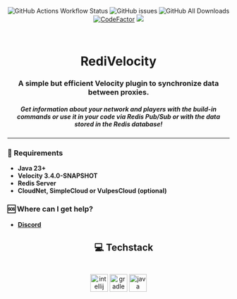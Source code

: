 <div align="center">

![GitHub Actions Workflow Status](https://img.shields.io/github/actions/workflow/status/byPixelTV/RediVelocity/gradle.yml?style=for-the-badge)
![GitHub issues](https://img.shields.io/github/issues-raw/byPixelTV/RediVelocity?style=for-the-badge)
![GitHub All Downloads](https://img.shields.io/github/downloads/byPixelTV/RediVelocity/total?style=for-the-badge)
<br>
[![CodeFactor](https://www.codefactor.io/repository/github/bypixeltv/redivelocity/badge)](https://www.codefactor.io/repository/github/bypixeltv/redivelocity)
![](https://sloc.xyz/github/byPixelTV/RediVelocity)

</div>

<br />

[//]: # (<- Header ->)
<h1 align="center">RediVelocity</h1>

<h3 align="center">A simple but efficient Velocity plugin to synchronize data between proxies.</h3>
<h5 align="center">Get information about your network and players with the build-in commands or use it in your code via Redis Pub/Sub or with the data stored in the Redis database!</h5>
<hr>

### 📑 Requirements

* **Java 23+**
* **Velocity 3.4.0-SNAPSHOT**
* **Redis Server**
* **CloudNet, SimpleCloud or VulpesCloud (optional)**

### 🆘 Where can I get help?

* **[Discord](https://bypixeltv.de)**
  <h2 align="center">💻 Techstack</h2>

###

<br clear="both">

<div align="center">
  <img src="https://cdn.jsdelivr.net/gh/devicons/devicon/icons/intellij/intellij-original.svg" height="40" alt="intellij logo"  />
  <img src="https://cdn.simpleicons.org/gradle/02303A" height="40" alt="gradle logo"  />
  <img src="https://cdn.jsdelivr.net/gh/devicons/devicon/icons/java/java-original.svg" height="40" alt="java logo"  />
</div>
